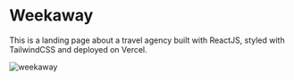 # Weekaway

This is a landing page about a travel agency built with ReactJS, styled with TailwindCSS and deployed on Vercel.

![weekaway](https://github.com/SALVADORPOETA/Weekaway-sm/assets/71913145/daa46303-1768-4e7f-ae07-b858063acfa5)
